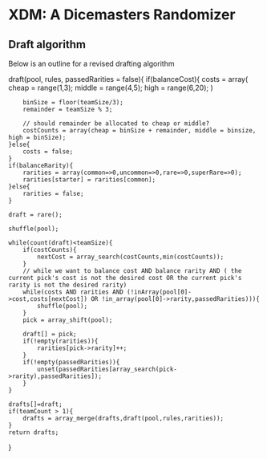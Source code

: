 # XDM: A Dicemasters Randomizer

## Draft algorithm

Below is an outline for a revised drafting algorithm

  draft(pool, rules, passedRarities = false){
	if(balanceCost){
		costs = array(
			cheap	= range(1,3);
			middle	= range(4,5);
			high	= range(6,20);
		)
		
		binSize = floor(teamSize/3);
		remainder = teamSize % 3;
		
		// should remainder be allocated to cheap or middle?
		costCounts = array(cheap = binSize + remainder, middle = binsize, high = binSize);
	}else{
		costs = false;
	}
	if(balanceRarity){
		rarities = array(common=>0,uncommon=>0,rare=>0,superRare=>0);
		rarities[starter] = rarities[common];
	}else{
		rarities = false;
	}
	
	draft = rare();
	
	shuffle(pool);
	
	while(count(draft)<teamSize){
		if(costCounts){
			nextCost = array_search(costCounts,min(costCounts));
		}
		// while we want to balance cost AND balance rarity AND ( the current pick's cost is not the desired cost OR the current pick's rarity is not the desired rarity)
		while(costs AND rarities AND (!inArray(pool[0]->cost,costs[nextCost]) OR !in_array(pool[0]->rarity,passedRarities))){
			shuffle(pool);
		}
		pick = array_shift(pool);
		
		draft[] = pick;
		if(!empty(rarities)){
			rarities[pick->rarity]++;
		}
		if(!empty(passedRarities)){
			unset(passedRarities[array_search(pick->rarity),passedRarities]);
		}
	}
	
	drafts[]=draft;
	if(teamCount > 1){
		drafts = array_merge(drafts,draft(pool,rules,rarities));
	}
	return drafts;
	
  }
